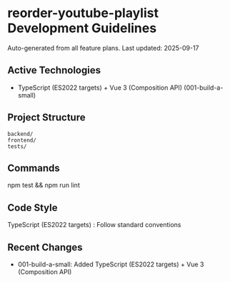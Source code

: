 # reorder-youtube-playlist Development Guidelines

Auto-generated from all feature plans. Last updated: 2025-09-17

## Active Technologies
- TypeScript (ES2022 targets)   + Vue 3 (Composition API)   (001-build-a-small)

## Project Structure
```
backend/
frontend/
tests/
```

## Commands
npm test && npm run lint

## Code Style
TypeScript (ES2022 targets)  : Follow standard conventions

## Recent Changes
- 001-build-a-small: Added TypeScript (ES2022 targets)   + Vue 3 (Composition API)  

<!-- MANUAL ADDITIONS START -->
<!-- MANUAL ADDITIONS END -->
